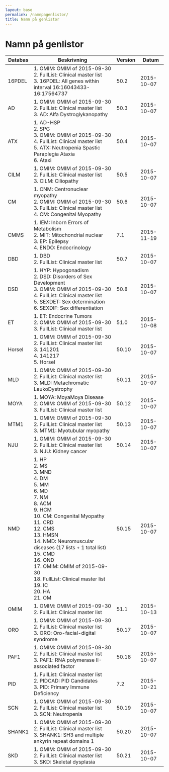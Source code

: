```yaml
---
layout: base
permalink: /namnpagenlistor/
title: Namn på genlistor
---
```


# Namn på genlistor

|Databas|Beskrivning|Version|Datum|
|---|---|---|---|
|16PDEL|1. OMIM: OMIM of 2015-09-30<br />2. FullList: Clinical master list<br />3. 16PDEL: All genes within interval 16:16043433-16:17564737<br />|50.2|2015-10-07|
|AD|1. OMIM: OMIM of 2015-09-30<br />2. FullList: Clinical master list<br />3. AD: Alfa Dystroglykanopathy<br />|50.3|2015-10-07|
|ATX|1. AD-HSP<br />2. SPG<br />3. OMIM: OMIM of 2015-09-30<br />4. FullList: Clinical master list<br />5. ATX: Neutropenia Spastic Paraplegia Ataxia<br />6. Ataxi<br />|50.4|2015-10-07|
|CILM|1. OMIM: OMIM of 2015-09-30<br />2. FullList: Clinical master list<br />3. CILM: Ciliopathy<br />|50.5|2015-10-07|
|CM|1. CNM: Centronuclear myopathy<br />2. OMIM: OMIM of 2015-09-30<br />3. FullList: Clinical master list<br />4. CM: Congenital Myopathy<br />|50.6|2015-10-07|
|CMMS|1. IEM: Inborn Errors of Metabolism<br />2. MIT: Mitochondrial nuclear<br />3. EP: Epilepsy<br />4. ENDO: Endocrinology<br />|7.1|2015-11-19|
|DBD|1. DBD<br />2. FullList: Clinical master list<br />|50.7|2015-10-07|
|DSD|1. HYP: Hypogonadism<br />2. DSD: Disorders of Sex Development<br />3. OMIM: OMIM of 2015-09-30<br />4. FullList: Clinical master list<br />5. SEXDET: Sex determination<br />6. SEXDIF: Sex differentiation<br />|50.8|2015-10-07|
|ET|1. ET: Endocrine Tumors<br />2. OMIM: OMIM of 2015-09-30<br />3. FullList: Clinical master list<br />|51.0|2015-10-08|
|Horsel|1. OMIM: OMIM of 2015-09-30<br />2. FullList: Clinical master list<br />3. 141201<br />4. 141217<br />5. Horsel<br />|50.10|2015-10-07|
|MLD|1. OMIM: OMIM of 2015-09-30<br />2. FullList: Clinical master list<br />3. MLD: Metachromatic LeukoDystrophy<br />|50.11|2015-10-07|
|MOYA|1. MOYA: MoyaMoya Disease<br />2. OMIM: OMIM of 2015-09-30<br />3. FullList: Clinical master list<br />|50.12|2015-10-07|
|MTM1|1. OMIM: OMIM of 2015-09-30<br />2. FullList: Clinical master list<br />3. MTM1: Myotubular myopathy<br />|50.13|2015-10-07|
|NJU|1. OMIM: OMIM of 2015-09-30<br />2. FullList: Clinical master list<br />3. NJU: Kidney cancer<br />|50.14|2015-10-07|
|NMD|1. HP<br />2. MS<br />3. MND<br />4. DM<br />5. MM<br />6. MD<br />7. NM<br />8. ACM<br />9. HCM<br />10. CM: Congenital Myopathy<br />11. CRD<br />12. CMS<br />13. HMSN<br />14. NMD: Neuromuscular diseases (17 lists + 1 total list)<br />15. CMD<br />16. OND<br />17. OMIM: OMIM of 2015-09-30<br />18. FullList: Clinical master list<br />19. IC<br />20. HA<br />21. OM<br />|50.15|2015-10-07|
|OMIM|1. OMIM: OMIM of 2015-09-30<br />2. FullList: Clinical master list<br />|51.1|2015-10-13|
|ORO|1. OMIM: OMIM of 2015-09-30<br />2. FullList: Clinical master list<br />3. ORO: Oro-facial-digital syndrome<br />|50.17|2015-10-07|
|PAF1|1. OMIM: OMIM of 2015-09-30<br />2. FullList: Clinical master list<br />3. PAF1: RNA polymerase II-associated factor<br />|50.18|2015-10-07|
|PID|1. FullList: Clinical master list<br />2. PIDCAD: PID Candidates<br />3. PID: Primary Immune Deficiency<br />|7.2|2015-10-21|
|SCN|1. OMIM: OMIM of 2015-09-30<br />2. FullList: Clinical master list<br />3. SCN: Neutropenia<br />|50.19|2015-10-07|
|SHANK1|1. OMIM: OMIM of 2015-09-30<br />2. FullList: Clinical master list<br />3. SHANK1: SH3 and multiple ankyrin repeat domains 1<br />|50.20|2015-10-07|
|SKD|1. OMIM: OMIM of 2015-09-30<br />2. FullList: Clinical master list<br />3. SKD: Skeletal dysplasia<br />|50.21|2015-10-07|
